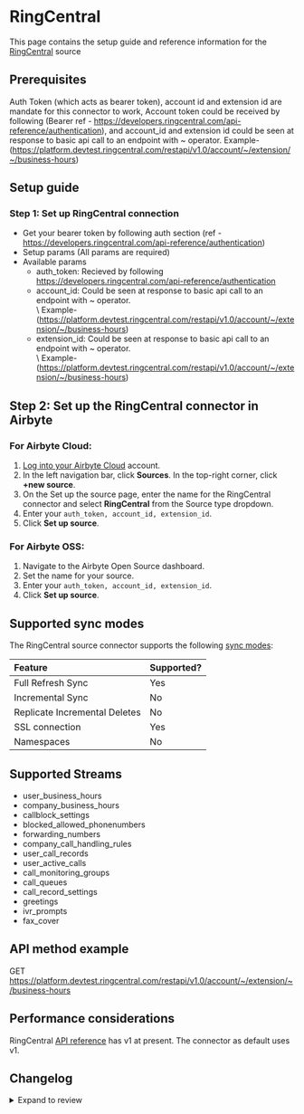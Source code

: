 # RingCentral

This page contains the setup guide and reference information for the [RingCentral](https://developers.ringcentral.com/api-reference/) source

## Prerequisites

Auth Token (which acts as bearer token), account id and extension id are mandate for this connector to work, Account token could be received by following (Bearer ref - https://developers.ringcentral.com/api-reference/authentication), and account_id and extension id could be seen at response to basic api call to an endpoint with ~ operator. Example- (https://platform.devtest.ringcentral.com/restapi/v1.0/account/~/extension/~/business-hours)

## Setup guide

### Step 1: Set up RingCentral connection

- Get your bearer token by following auth section (ref - https://developers.ringcentral.com/api-reference/authentication)
- Setup params (All params are required)
- Available params
  - auth_token: Recieved by following https://developers.ringcentral.com/api-reference/authentication
  - account_id: Could be seen at response to basic api call to an endpoint with ~ operator. \
     \ Example- (https://platform.devtest.ringcentral.com/restapi/v1.0/account/~/extension/~/business-hours)
  - extension_id: Could be seen at response to basic api call to an endpoint with ~ operator. \
     \ Example- (https://platform.devtest.ringcentral.com/restapi/v1.0/account/~/extension/~/business-hours)

## Step 2: Set up the RingCentral connector in Airbyte

### For Airbyte Cloud:

1. [Log into your Airbyte Cloud](https://cloud.airbyte.io/workspaces) account.
2. In the left navigation bar, click **Sources**. In the top-right corner, click **+new source**.
3. On the Set up the source page, enter the name for the RingCentral connector and select **RingCentral** from the Source type dropdown.
4. Enter your `auth_token, account_id, extension_id`.
5. Click **Set up source**.

### For Airbyte OSS:

1. Navigate to the Airbyte Open Source dashboard.
2. Set the name for your source.
3. Enter your `auth_token, account_id, extension_id`.
4. Click **Set up source**.

## Supported sync modes

The RingCentral source connector supports the following [sync modes](https://docs.airbyte.com/cloud/core-concepts#connection-sync-modes):

| Feature                       | Supported? |
| :---------------------------- | :--------- |
| Full Refresh Sync             | Yes        |
| Incremental Sync              | No         |
| Replicate Incremental Deletes | No         |
| SSL connection                | Yes        |
| Namespaces                    | No         |

## Supported Streams

- user_business_hours
- company_business_hours
- callblock_settings
- blocked_allowed_phonenumbers
- forwarding_numbers
- company_call_handling_rules
- user_call_records
- user_active_calls
- call_monitoring_groups
- call_queues
- call_record_settings
- greetings
- ivr_prompts
- fax_cover

## API method example

GET https://platform.devtest.ringcentral.com/restapi/v1.0/account/~/extension/~/business-hours

## Performance considerations

RingCentral [API reference](https://platform.devtest.ringcentral.com/restapi/v1.0) has v1 at present. The connector as default uses v1.

## Changelog

<details>
  <summary>Expand to review</summary>

| Version | Date       | Pull Request                                       | Subject        |
| :------ | :--------- | :------------------------------------------------- | :------------- |
| 0.2.23 | 2025-10-14 | [61616](https://github.com/airbytehq/airbyte/pull/61616) | Update dependencies |
| 0.2.22 | 2025-05-24 | [60537](https://github.com/airbytehq/airbyte/pull/60537) | Update dependencies |
| 0.2.21 | 2025-05-10 | [60159](https://github.com/airbytehq/airbyte/pull/60159) | Update dependencies |
| 0.2.20 | 2025-05-04 | [59640](https://github.com/airbytehq/airbyte/pull/59640) | Update dependencies |
| 0.2.19 | 2025-04-27 | [58396](https://github.com/airbytehq/airbyte/pull/58396) | Update dependencies |
| 0.2.18 | 2025-04-12 | [57968](https://github.com/airbytehq/airbyte/pull/57968) | Update dependencies |
| 0.2.17 | 2025-04-05 | [57359](https://github.com/airbytehq/airbyte/pull/57359) | Update dependencies |
| 0.2.16 | 2025-03-29 | [56772](https://github.com/airbytehq/airbyte/pull/56772) | Update dependencies |
| 0.2.15 | 2025-03-22 | [56231](https://github.com/airbytehq/airbyte/pull/56231) | Update dependencies |
| 0.2.14 | 2025-03-08 | [55050](https://github.com/airbytehq/airbyte/pull/55050) | Update dependencies |
| 0.2.13 | 2025-02-23 | [54554](https://github.com/airbytehq/airbyte/pull/54554) | Update dependencies |
| 0.2.12 | 2025-02-15 | [53968](https://github.com/airbytehq/airbyte/pull/53968) | Update dependencies |
| 0.2.11 | 2025-02-08 | [53492](https://github.com/airbytehq/airbyte/pull/53492) | Update dependencies |
| 0.2.10 | 2025-02-01 | [52969](https://github.com/airbytehq/airbyte/pull/52969) | Update dependencies |
| 0.2.9 | 2025-01-25 | [52517](https://github.com/airbytehq/airbyte/pull/52517) | Update dependencies |
| 0.2.8 | 2025-01-18 | [51882](https://github.com/airbytehq/airbyte/pull/51882) | Update dependencies |
| 0.2.7 | 2025-01-11 | [51353](https://github.com/airbytehq/airbyte/pull/51353) | Update dependencies |
| 0.2.6 | 2024-12-28 | [50716](https://github.com/airbytehq/airbyte/pull/50716) | Update dependencies |
| 0.2.5 | 2024-12-21 | [50298](https://github.com/airbytehq/airbyte/pull/50298) | Update dependencies |
| 0.2.4 | 2024-12-14 | [49665](https://github.com/airbytehq/airbyte/pull/49665) | Update dependencies |
| 0.2.3 | 2024-12-12 | [49367](https://github.com/airbytehq/airbyte/pull/49367) | Update dependencies |
| 0.2.2 | 2024-12-11 | [49048](https://github.com/airbytehq/airbyte/pull/49048) | Starting with this version, the Docker image is now rootless. Please note that this and future versions will not be compatible with Airbyte versions earlier than 0.64 |
| 0.2.1 | 2024-10-29 | [47611](https://github.com/airbytehq/airbyte/pull/47611) | Update dependencies |
| 0.2.0 | 2024-08-20 | [44448](https://github.com/airbytehq/airbyte/pull/44448) | Refactor connector to manifest-only format |
| 0.1.15 | 2024-08-17 | [44247](https://github.com/airbytehq/airbyte/pull/44247) | Update dependencies |
| 0.1.14 | 2024-08-12 | [43830](https://github.com/airbytehq/airbyte/pull/43830) | Update dependencies |
| 0.1.13 | 2024-08-10 | [43662](https://github.com/airbytehq/airbyte/pull/43662) | Update dependencies |
| 0.1.12 | 2024-08-03 | [43148](https://github.com/airbytehq/airbyte/pull/43148) | Update dependencies |
| 0.1.11 | 2024-07-27 | [42591](https://github.com/airbytehq/airbyte/pull/42591) | Update dependencies |
| 0.1.10 | 2024-07-20 | [42294](https://github.com/airbytehq/airbyte/pull/42294) | Update dependencies |
| 0.1.9 | 2024-07-13 | [41891](https://github.com/airbytehq/airbyte/pull/41891) | Update dependencies |
| 0.1.8 | 2024-07-10 | [41433](https://github.com/airbytehq/airbyte/pull/41433) | Update dependencies |
| 0.1.7 | 2024-07-10 | [41328](https://github.com/airbytehq/airbyte/pull/41328) | Update dependencies |
| 0.1.6 | 2024-07-06 | [40973](https://github.com/airbytehq/airbyte/pull/40973) | Update dependencies |
| 0.1.5 | 2024-06-25 | [40480](https://github.com/airbytehq/airbyte/pull/40480) | Update dependencies |
| 0.1.4 | 2024-06-22 | [40054](https://github.com/airbytehq/airbyte/pull/40054) | Update dependencies |
| 0.1.3 | 2024-06-06 | [39111](https://github.com/airbytehq/airbyte/pull/39111) | Make compatible with builder |
| 0.1.2 | 2024-06-04 | [38937](https://github.com/airbytehq/airbyte/pull/38937) | [autopull] Upgrade base image to v1.2.1 |
| 0.1.1 | 2024-05-20 | [38382](https://github.com/airbytehq/airbyte/pull/38382) | [autopull] base image + poetry + up_to_date |
| 0.1.0   | 2023-05-10 | [Init](https://github.com/airbytehq/airbyte/pull/) | Initial commit |

</details>
